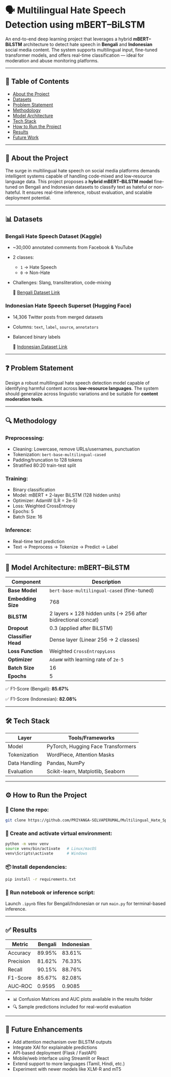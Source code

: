
# 🗣️ Multilingual Hate Speech Detection using mBERT–BiLSTM

An end-to-end deep learning project that leverages a hybrid **mBERT–BiLSTM** architecture to detect hate speech in **Bengali** and **Indonesian** social media content. The system supports multilingual input, fine-tuned transformer models, and offers real-time classification — ideal for moderation and abuse monitoring platforms.

---

## 📌 Table of Contents

* [About the Project](#about-the-project)
* [Datasets](#datasets)
* [Problem Statement](#problem-statement)
* [Methodology](#methodology)
* [Model Architecture](#model-architecture)
* [Tech Stack](#tech-stack)
* [How to Run the Project](#how-to-run-the-project)
* [Results](#results)
* [Future Work](#future-work)

---

<a name="about-the-project"></a>
## 📖 About the Project

The surge in multilingual hate speech on social media platforms demands intelligent systems capable of handling code-mixed and low-resource language data. This project proposes a **hybrid mBERT–BiLSTM model** fine-tuned on Bengali and Indonesian datasets to classify text as hateful or non-hateful. It ensures real-time inference, robust evaluation, and scalable deployment potential.

---

<a name="datasets"></a>
## 📊 Datasets

### Bengali Hate Speech Dataset (Kaggle)

* \~30,000 annotated comments from Facebook & YouTube
* 2 classes:

  * `1` → Hate Speech
  * `0` → Non-Hate
* Challenges: Slang, transliteration, code-mixing

  🔗 [Bengali Dataset Link](https://www.kaggle.com/datasets/naurosromim/bengali-hate-speech-dataset)

### Indonesian Hate Speech Superset (Hugging Face)

* 14,306 Twitter posts from merged datasets
* Columns: `text`, `label`, `source`, `annotators`
* Balanced binary labels

  🔗 [Indonesian Dataset Link](https://huggingface.co/datasets/manueltonneau/indonesian-hate-speech-superset)

---

<a name="problem-statement"></a>
## ❓ Problem Statement

Design a robust multilingual hate speech detection model capable of identifying harmful content across **low-resource languages**. The system should generalize across linguistic variations and be suitable for **content moderation tools**.

---

<a name="methodology"></a>
## 🔍 Methodology

### Preprocessing:

* Cleaning: Lowercase, remove URLs/usernames, punctuation
* Tokenization: `bert-base-multilingual-cased`
* Padding/truncation to 128 tokens
* Stratified 80:20 train-test split

### Training:

* Binary classification
* Model: mBERT + 2-layer BiLSTM (128 hidden units)
* Optimizer: AdamW (LR = 2e-5)
* Loss: Weighted CrossEntropy
* Epochs: 5
* Batch Size: 16

### Inference:

* Real-time text prediction
* Text → Preprocess → Tokenize → Predict → Label

---

<a name="model-architecture"></a>
## 🧠 Model Architecture: mBERT–BiLSTM

| **Component**       | **Description**                                                |
| ------------------- | -------------------------------------------------------------- |
| **Base Model**      | `bert-base-multilingual-cased` (fine-tuned)                    |
| **Embedding Size**  | 768                                                            |
| **BiLSTM**          | 2 layers × 128 hidden units (→ 256 after bidirectional concat) |
| **Dropout**         | 0.3 (applied after BiLSTM)                                     |
| **Classifier Head** | Dense layer (Linear 256 → 2 classes)                           |
| **Loss Function**   | Weighted `CrossEntropyLoss`                                    |
| **Optimizer**       | `AdamW` with learning rate of `2e-5`                           |
| **Batch Size**      | 16                                                             |
| **Epochs**          | 5                                                              |

✅ F1-Score (Bengali): **85.67%**

✅ F1-Score (Indonesian): **82.08%**

---

<a name="tech-stack"></a>
## 🛠️ Tech Stack

| Layer         | Tools/Frameworks                   |
| ------------- | ---------------------------------- |
| Model         | PyTorch, Hugging Face Transformers |
| Tokenization  | WordPiece, Attention Masks         |
| Data Handling | Pandas, NumPy                      |
| Evaluation    | Scikit-learn, Matplotlib, Seaborn  |

---

<a name="how-to-run-the-project"></a>
## ⚙️ How to Run the Project

### 🔁 Clone the repo:

```bash
git clone https://github.com/PRIYANGA-SELVAPERUMAL/Multilingual_Hate_Speech_Detection.git
```

### 🐍 Create and activate virtual environment:

```bash
python -m venv venv
source venv/bin/activate   # Linux/macOS
venv\Scripts\activate      # Windows
```

### 📦 Install dependencies:

```bash
pip install -r requirements.txt
```

### 🚀 Run notebook or inference script:

Launch `.ipynb` files for Bengali/Indonesian or run `main.py` for terminal-based inference.

---

<a name="results"></a>
## ✅ Results

| Metric    | Bengali | Indonesian |
| --------- | ------- | ---------- |
| Accuracy  | 89.95%  | 83.61%     |
| Precision | 81.62%  | 76.33%     |
| Recall    | 90.15%  | 88.76%     |
| F1-Score  | 85.67%  | 82.08%     |
| AUC–ROC   | 0.9595  | 0.9085     |

* 📊 Confusion Matrices and AUC plots available in the results folder
* 🔍 Sample predictions included for real-world evaluation

---

<a name="future-enhancements"></a>
## 🔭 Future Enhancements

*  Add attention mechanism over BiLSTM outputs
*  Integrate XAI for explainable predictions
*  API-based deployment (Flask / FastAPI)
*  Mobile/web interface using Streamlit or React
*  Extend support to more languages (Tamil, Hindi, etc.)
*  Experiment with newer models like XLM-R and mT5



